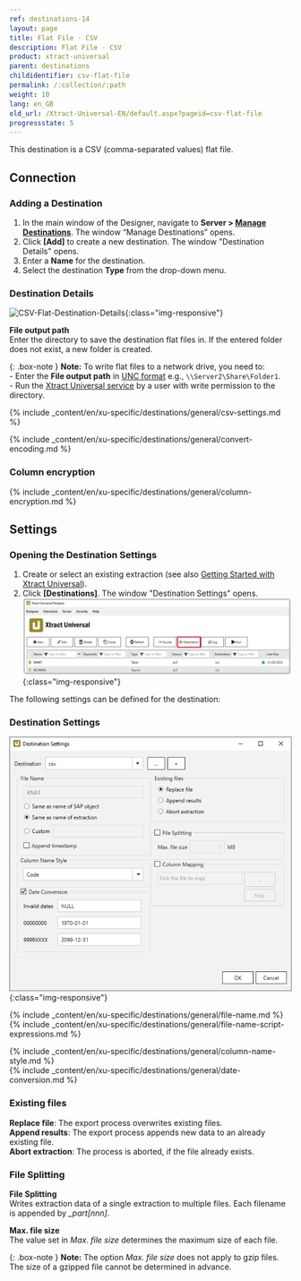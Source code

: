 ```yaml
---
ref: destinations-14
layout: page
title: Flat File - CSV
description: Flat File - CSV
product: xtract-universal
parent: destinations
childidentifier: csv-flat-file
permalink: /:collection/:path
weight: 10
lang: en_GB
old_url: /Xtract-Universal-EN/default.aspx?pageid=csv-flat-file
progressstate: 5
---
```


This destination is a CSV (comma-separated values) flat file. 


## Connection

### Adding a Destination

1. In the main window of the Designer, navigate to **Server > [Manage Destinations](./managing-destinations)**. The window “Manage Destinations” opens.
2. Click **[Add]** to create a new destination. The window "Destination Details" opens.
3. Enter a **Name** for the destination.
4. Select the destination **Type** from the drop-down menu.

### Destination Details
![CSV-Flat-Destination-Details](/img/content/xu/CSV-Flat-Destination-Details.png){:class="img-responsive"}

**File output path**<br>
Enter the directory to save the destination flat files in. If the entered folder does not exist, a new folder is created.


{: .box-note }
**Note:** To write flat files to a network drive, you need to: <br>
\- Enter the **File output path** in [UNC format](https://docs.microsoft.com/en-us/dotnet/standard/io/file-path-formats#unc-paths) e.g., `\\Server2\Share\Folder1`.<br>
\- Run the [Xtract Universal service](../advanced-techniques/service-account) by a user with write permission to the directory. 
 

{% include _content/en/xu-specific/destinations/general/csv-settings.md %}														 

{% include _content/en/xu-specific/destinations/general/convert-encoding.md %}	

### Column encryption
{% include _content/en/xu-specific/destinations/general/column-encryption.md %}


## Settings

### Opening the Destination Settings
1. Create or select an existing extraction (see also [Getting Started with Xtract Universal](../getting-started/define-a-table-extraction)).
2. Click **[Destinations]**. The window "Destination Settings" opens.
![Destination-settings](/img/content/xu/xu_designer_destination.png){:class="img-responsive"}

The following settings can be defined for the destination:  

### Destination Settings

![XU_flatfile_csv_Destination](/img/content/XU_flatfile_csv_Destination.png){:class="img-responsive"}
      
{% include _content/en/xu-specific/destinations/general/file-name.md %}	 
{% include _content/en/xu-specific/destinations/general/file-name-script-expressions.md %}

{% include _content/en/xu-specific/destinations/general/column-name-style.md %}	  
{% include _content/en/xu-specific/destinations/general/date-conversion.md %}	  
 
### Existing files
**Replace file**: The export process overwrites existing files.<br>
**Append results**: The export process appends new data to an already existing file.<br>
**Abort extraction**: The process is aborted, if the file already exists.  

### File Splitting

**File Splitting**<br>
Writes extraction data of a single extraction to multiple files. 
Each filename is appended by *_part[nnn]*. 

**Max. file size** <br>
The value set in *Max. file size* determines the maximum size of each file. 

{: .box-note }
**Note:** The option *Max. file size* does not apply to gzip files. 
The size of a gzipped file cannot be determined in advance.
